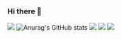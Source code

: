 ### Hi there 👋

<!--
**KouidryM/KouidryM** is a ✨ _special_ ✨ repository because its `README.md` (this file) appears on your GitHub profile.

Here are some ideas to get you started:

- 🔭 I’m currently working on ...
- 🌱 I’m currently learning ...
- 👯 I’m looking to collaborate on ...
- 🤔 I’m looking for help with ...
- 💬 Ask me about ...
- 📫 How to reach me: ...
- 😄 Pronouns: ...
- ⚡ Fun fact: ...
-->
![](https://github-profile-summary-cards.vercel.app/api/cards/profile-details?username=KouidryM&theme=monokai)
![Anurag's GitHub stats](https://github-readme-stats.vercel.app/api?username=KouidryM&show_icons=true&theme=radical)
![](https://github-profile-summary-cards.vercel.app/api/cards/most-commit-language?username=KouidryM&theme=monokai)
![](https://github-profile-summary-cards.vercel.app/api/cards/productive-time?username=KouidryM&theme=monokai)
![](https://github-profile-summary-cards.vercel.app/api/cards/stats?username=KouidryM&theme=monokai)





